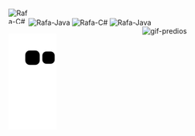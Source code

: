 <div style="display: inline_block"><br>
  <img align="left" alt="Rafa-C#" height="30" width="40" src="https://pin.it/7vDLQ12">
  <br>
  <img align="center" alt="Rafa-Java" height="30" width="40" src="https://cdn.jsdelivr.net/gh/devicons/devicon/icons/java/java-original-wordmark.svg">   
  <img align="center" alt="Rafa-C#" height="30" width="40" src="https://cdn.jsdelivr.net/gh/devicons/devicon/icons/javascript/javascript-plain.svg">
  <img align="center" alt="Rafa-Java" height="30" width="40" src="https://cdn.jsdelivr.net/gh/devicons/devicon/icons/java/java-original-wordmark.svg">   
  <img align="right" alt="gif-predios" src="https://i.pinimg.com/originals/15/0a/f1/150af156b71f7c5821016dcdc4eb867f.gif" height="356px" width="237px">  
                     
</div>          


![snake gif](https://github.com/rafaelatech/rafaelatech/blob/output/github-contribution-grid-snake.svg)

